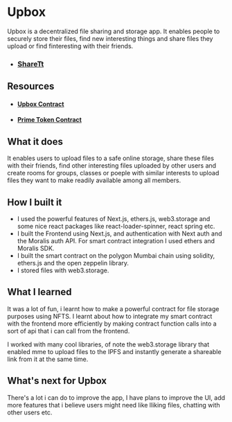 # Upbox

Upbox is a decentralized file sharing and storage app. It enables people to securely store their files, find new interesting things and share files they upload or find finteresting with their friends.

- ### [ShareTt](https://prime-ads.vercel.app/)

## Resources

- #### [Upbox Contract](https://mumbai.polygonscan.com/address/0xe64766cFD3b39Ba08Ea8C8900E0411774eE6cD9A)

- #### [Prime Token Contract](https://mumbai.polygonscan.com/address/0x2C3eF3866a4272816d8020ccAe266B36079D3E9B)

## What it does

It enables users to upload files to a safe online storage, share these files with their friends, find other interesting files uploaded by other users and create rooms for groups, classes or poeple with similar interests to upload files they want to make readily available among all members.

## How I built it

- I used the powerful features of Next.js, ethers.js, web3.storage and some nice react packages like react-loader-spinner, react spring etc.
- I built the Frontend using Next.js, and authentication with Next auth and the Moralis auth API. For smart contract integration I used ethers and Moralis SDK.
- I built the smart contract on the polygon Mumbai chain using solidity, ethers.js and the open zeppelin library.
- I stored files with web3.storage.

## What I learned

It was a lot of fun, i learnt how to make a powerful contract for file storage purposes using NFTS. I learnt about how to integrate my smart contract with the frontend more efficiently by making contract function calls into a sort of api that i can call from the frontend.

I worked with many cool libraries, of note the web3.storage library that enabled mme to upload files to the IPFS and instantly generate a shareable link from it at the same time.

## What's next for Upbox

There's a lot i can do to improve the app, I have plans to improve the UI, add more features that i believe users might need like lliking files, chatting with other users etc.
